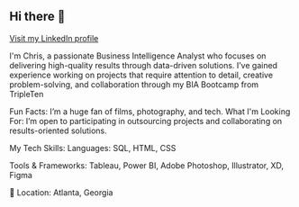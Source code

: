 ## Hi there 👋

[Visit my LinkedIn profile](https://www.linkedin.com/in/chris-daniele/)

I'm Chris, a passionate Business Intelligence Analyst who focuses on delivering high-quality results through data-driven solutions. I’ve gained  experience working on projects that require attention to detail, creative problem-solving, and collaboration through my BIA Bootcamp from TripleTen

Fun Facts:
I’m a huge fan of films, photography, and tech.
What I'm Looking For:
I’m open to participating in outsourcing projects and collaborating on results-oriented solutions.

My Tech Skills:
Languages: SQL, HTML, CSS

Tools & Frameworks: Tableau, Power BI, Adobe Photoshop, Illustrator, XD, Figma

📍 Location:
Atlanta, Georgia
